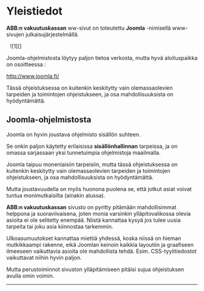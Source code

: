# Yleistiedot

__ABB:n vakuutuskassan__ ww-sivut on toteutettu __Joomla__ -nimisellä www-sivujen julkaisujärjestelmällä.


<figure class="fig-r" style="margin:10px">
![1][]
</figure>


Joomla-ohjelmistosta löytyy paljon tietoa verkosta, mutta hyvä aloituspaikka on osoitteessa :

<http://www.joomla.fi/>


Tässä ohjeistuksessa on kuitenkin keskitytty vain olemassaolevien tarpeiden ja toimintojen ohjeistukseen,
ja osa mahdollisuuksista on hyödyntämättä.

## Joomla-ohjelmistosta

Joomla on hyvin joustava ohjelmisto sisällön suhteen.

Se onkin paljon käytetty erilaisissa __sisällönhallinnan__ tarpeissa, ja on omassa
sarjassaan yksi tunnetuimpia ohjelmistoja maailmalla.

Joomla taipuu monenlaisiin tarpeisiin, mutta tässä ohjeistuksessa on kuitenkin keskitytty vain olemassaolevien
tarpeiden ja toimintojen ohjeistukseen, ja osa mahdollisuuksista on hyödyntämättä.

Mutta joustavuudella on myös huonona puolena se, että jotkut asiat voivat tuntua monimutkaisilta (ainakin alussa).

__ABB:n vakuutuskassan__  sivusto on pyritty pitämään mahdollisimmat helppona ja suoraviivaisena,
joten monia varsinkin ylläpitovalikossa olevia asioita ei ole selitetty enempää.
Niistä kannattaa kysyä jos tulee uusia tarpeita tai joku asia kiinnostaa tarkemmin.


Ulkoasumuutokset kannattaa miettiä yhdessä, koska niissä on hieman mutkikkaampi rakenne,
eikä Joomlan keinoin kaikkia layoutiin ja graafiseen ilmeeseen vaikuttavia asioita ole mahdollista tehdä.
Esim. CSS-tyylitiedostot vaikuttavat niihin hyvin paljon.

Mutta perustoiminnot sivuston ylläpitämiseen pitäisi sujua ohjeistuksen avulla omin voimin.

____

[1]: kuvat/kuva03.png "Joomla-tunnus"
